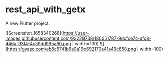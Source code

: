 # rest_api_with_getx

A new Flutter project.

![Screenshot_1658340268](https://user-images.githubusercontent.com/92229738/180051787-9dcfce74-afc8-446a-93f4-4c59dd995a60.png  | width=100)
![](https://gyazo.com/eb5c5741b6a9a16c692170a41a49c858.png | width=100)
